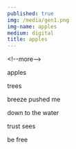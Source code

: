 ```yaml
---
published: true
img: /media/gen1.png
img-name: apples
medium: digital
title: apples
---
```

\<!--more--\>
  
  
apples  

trees  

breeze pushed me

down to the water

trust sees

be free
